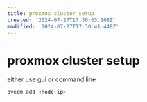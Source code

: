 ```yaml
---
title: proxmox cluster setup
created: '2024-07-27T17:30:03.108Z'
modified: '2024-07-27T17:30:41.449Z'
---
```


# proxmox cluster setup

either use gui or command line

```bash
pvecm add <node-ip>
```
